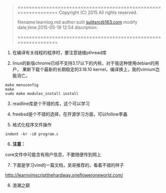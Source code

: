 > ================================================================
>    Copyright (C) 2015 All rights reserved.
>
>    filename:learnlog.md
>    author:sulit sulitsrc@163.com
>    modify date,time:2015-05-19 12:54
>    discription:
>
> ================================================================

1. 在编译有关线程的程序时，要注意链接pthread库

2. linux的新版chrome已经不支持3.17以下的内核，对于我这种使用debian的用户，
果断下载个最新的长期稳定的3.18.10 kernel，编译换上，我的vimium岂能消亡。

```
make menuconfig
make
sudo make modules_install install
```

3. readline库是个不错的库，这个可以学习

4. freebsd是个不错的选择，在开源学习方面，可以follow李鑫

5. 格式化程序文件操作

```
indent -kr -i8 program.c
```

6. **注意：**

core文件中可能含有用户信息，不要随便传到网上

7. 下面是学习vim的一篇文档，吴哥推荐的，看着不错的样子

http://learnvimscriptthehardway.onefloweroneworld.com/

8. 浪潮之巅

